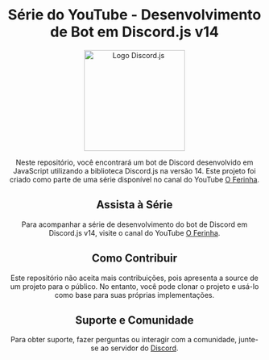 <!DOCTYPE html>
<html>

<head>
    <meta charset="UTF-8">
    <meta name="viewport" content="width=device-width, initial-scale=1.0">
</head>

<body>
    <h1 style="text-align: center;">Série do YouTube - Desenvolvimento de Bot em Discord.js v14</h1>
    <p align="center">
        <img src="https://i.imgur.com/OZWnmTO.png" alt="Logo Discord.js" width="200">
    </p>
    <p style="text-align: center;">Neste repositório, você encontrará um bot de Discord desenvolvido em JavaScript utilizando a biblioteca Discord.js na versão 14. Este projeto foi criado como parte de uma série disponível no canal do YouTube <a href="https://www.youtube.com/c/oferinha">O Ferinha</a>.</p>
    <!-- <p style="text-align: center;">Aviso: Esta série está descontinuada e não receberá mais atualizações, pois foi baseada na versão 14 do Discord.js e novas versões da biblioteca foram lançadas.</p> -->
    <h2 style="text-align: center;">Assista à Série</h2>
    <p style="text-align: center;">Para acompanhar a série de desenvolvimento do bot de Discord em Discord.js v14, visite o canal do YouTube <a href="https://www.youtube.com/c/oferinha">O Ferinha</a>.</p>
    <h2 style="text-align: center;">Como Contribuir</h2>
    <p style="text-align: center;">Este repositório não aceita mais contribuições, pois apresenta a source de um projeto para o público. No entanto, você pode clonar o projeto e usá-lo como base para suas próprias implementações.</p>
    <h2 style="text-align: center;">Suporte e Comunidade</h2>
    <p style="text-align: center;">Para obter suporte, fazer perguntas ou interagir com a comunidade, junte-se ao servidor do <a href="https://discord.gg/bMq8GC7dJV">Discord</a>.</p>
</body>

</html>
